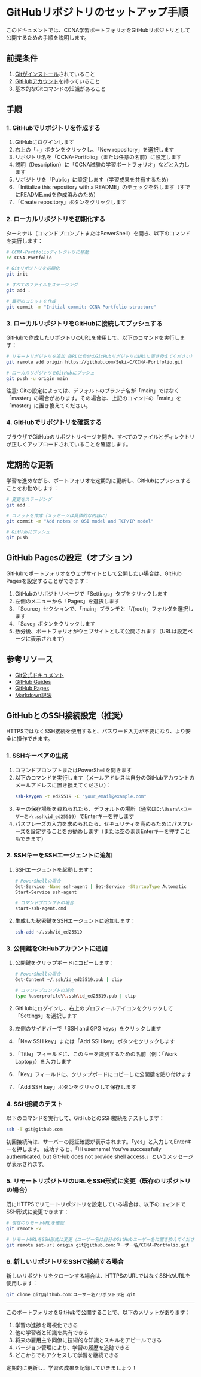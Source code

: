 # GitHubリポジトリのセットアップ手順

このドキュメントでは、CCNA学習ポートフォリオをGitHubリポジトリとして公開するための手順を説明します。

## 前提条件

1. [Gitがインストール](https://git-scm.com/downloads)されていること
2. [GitHubアカウント](https://github.com/join)を持っていること
3. 基本的なGitコマンドの知識があること

## 手順

### 1. GitHubでリポジトリを作成する

1. GitHubにログインします
2. 右上の「+」ボタンをクリックし、「New repository」を選択します
3. リポジトリ名を「CCNA-Portfolio」（または任意の名前）に設定します
4. 説明（Description）に「CCNA試験の学習ポートフォリオ」などと入力します
5. リポジトリを「Public」に設定します（学習成果を共有するため）
6. 「Initialize this repository with a README」のチェックを外します（すでにREADME.mdを作成済みのため）
7. 「Create repository」ボタンをクリックします

### 2. ローカルリポジトリを初期化する

ターミナル（コマンドプロンプトまたはPowerShell）を開き、以下のコマンドを実行します：

```bash
# CCNA-Portfolioディレクトリに移動
cd CCNA-Portfolio

# Gitリポジトリを初期化
git init

# すべてのファイルをステージング
git add .

# 最初のコミットを作成
git commit -m "Initial commit: CCNA Portfolio structure"
```

### 3. ローカルリポジトリをGitHubに接続してプッシュする

GitHubで作成したリポジトリのURLを使用して、以下のコマンドを実行します：

```bash
# リモートリポジトリを追加（URLは自分のGitHubリポジトリのURLに置き換えてください）
git remote add origin https://github.com/Seki-C/CCNA-Portfolio.git

# ローカルリポジトリをGitHubにプッシュ
git push -u origin main
```

注意: Gitの設定によっては、デフォルトのブランチ名が「main」ではなく「master」の場合があります。その場合は、上記のコマンドの「main」を「master」に置き換えてください。

### 4. GitHubでリポジトリを確認する

ブラウザでGitHubのリポジトリページを開き、すべてのファイルとディレクトリが正しくアップロードされていることを確認します。

## 定期的な更新

学習を進めながら、ポートフォリオを定期的に更新し、GitHubにプッシュすることをお勧めします：

```bash
# 変更をステージング
git add .

# コミットを作成（メッセージは具体的な内容に）
git commit -m "Add notes on OSI model and TCP/IP model"

# GitHubにプッシュ
git push
```

## GitHub Pagesの設定（オプション）

GitHubでポートフォリオをウェブサイトとして公開したい場合は、GitHub Pagesを設定することができます：

1. GitHubのリポジトリページで「Settings」タブをクリックします
2. 左側のメニューから「Pages」を選択します
3. 「Source」セクションで、「main」ブランチと「/(root)」フォルダを選択します
4. 「Save」ボタンをクリックします
5. 数分後、ポートフォリオがウェブサイトとして公開されます（URLは設定ページに表示されます）

## 参考リソース

- [Git公式ドキュメント](https://git-scm.com/doc)
- [GitHub Guides](https://guides.github.com/)
- [GitHub Pages](https://pages.github.com/)
- [Markdown記法](https://docs.github.com/ja/github/writing-on-github/getting-started-with-writing-and-formatting-on-github/basic-writing-and-formatting-syntax)

## GitHubとのSSH接続設定（推奨）

HTTPSではなくSSH接続を使用すると、パスワード入力が不要になり、より安全に操作できます。

### 1. SSHキーペアの生成

1. コマンドプロンプトまたはPowerShellを開きます
2. 以下のコマンドを実行します（メールアドレスは自分のGitHubアカウントのメールアドレスに置き換えてください）：
   ```bash
   ssh-keygen -t ed25519 -C "your_email@example.com"
   ```
3. キーの保存場所を尋ねられたら、デフォルトの場所（通常は`C:\Users\<ユーザー名>\.ssh\id_ed25519`）でEnterキーを押します
4. パスフレーズの入力を求められたら、セキュリティを高めるためにパスフレーズを設定することをお勧めします（または空のままEnterキーを押すこともできます）

### 2. SSHキーをSSHエージェントに追加

1. SSHエージェントを起動します：
   ```bash
   # PowerShellの場合
   Get-Service -Name ssh-agent | Set-Service -StartupType Automatic
   Start-Service ssh-agent
   
   # コマンドプロンプトの場合
   start-ssh-agent.cmd
   ```

2. 生成した秘密鍵をSSHエージェントに追加します：
   ```bash
   ssh-add ~/.ssh/id_ed25519
   ```

### 3. 公開鍵をGitHubアカウントに追加

1. 公開鍵をクリップボードにコピーします：
   ```bash
   # PowerShellの場合
   Get-Content ~/.ssh/id_ed25519.pub | clip
   
   # コマンドプロンプトの場合
   type %userprofile%\.ssh\id_ed25519.pub | clip
   ```

2. GitHubにログインし、右上のプロフィールアイコンをクリックして「Settings」を選択します
3. 左側のサイドバーで「SSH and GPG keys」をクリックします
4. 「New SSH key」または「Add SSH key」ボタンをクリックします
5. 「Title」フィールドに、このキーを識別するための名前（例：「Work Laptop」）を入力します
6. 「Key」フィールドに、クリップボードにコピーした公開鍵を貼り付けます
7. 「Add SSH key」ボタンをクリックして保存します

### 4. SSH接続のテスト

以下のコマンドを実行して、GitHubとのSSH接続をテストします：
```bash
ssh -T git@github.com
```

初回接続時は、サーバーの認証確認が表示されます。「yes」と入力してEnterキーを押します。
成功すると、「Hi username! You've successfully authenticated, but GitHub does not provide shell access.」というメッセージが表示されます。

### 5. リモートリポジトリのURLをSSH形式に変更（既存のリポジトリの場合）

既にHTTPSでリモートリポジトリを設定している場合は、以下のコマンドでSSH形式に変更できます：

```bash
# 現在のリモートURLを確認
git remote -v

# リモートURLをSSH形式に変更（ユーザー名は自分のGitHubユーザー名に置き換えてください）
git remote set-url origin git@github.com:ユーザー名/CCNA-Portfolio.git
```

### 6. 新しいリポジトリをSSHで接続する場合

新しいリポジトリをクローンする場合は、HTTPSのURLではなくSSHのURLを使用します：
```bash
git clone git@github.com:ユーザー名/リポジトリ名.git
```

---

このポートフォリオをGitHubで公開することで、以下のメリットがあります：

1. 学習の進捗を可視化できる
2. 他の学習者と知識を共有できる
3. 将来の雇用主や同僚に技術的な知識とスキルをアピールできる
4. バージョン管理により、学習の履歴を追跡できる
5. どこからでもアクセスして学習を継続できる

定期的に更新し、学習の成果を記録していきましょう！